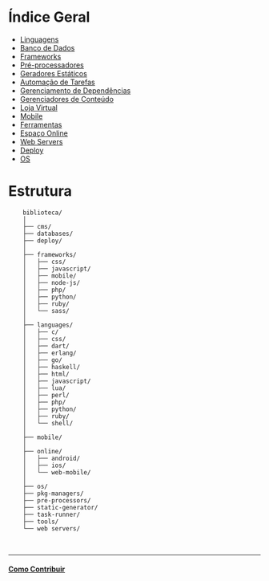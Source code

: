 # Índice Geral

- [Linguagens](languages/)
- [Banco de Dados](databases/)
- [Frameworks](frameworks/)
- [Pré-processadores](pre-processors)
- [Geradores Estáticos](static-generators/)
- [Automação de Tarefas](task-runner/)
- [Gerenciamento de Dependências](pkg-managers/)
- [Gerenciadores de Conteúdo](cms/)
- [Loja Virtual](e-commerce/)
- [Mobile](mobile/)
- [Ferramentas](tools/)
- [Espaço Online](online/)
- [Web Servers](web-servers/)
- [Deploy](deploy/)
- [OS](os/)

# Estrutura

```
	biblioteca/
    │
	├── cms/
	├── databases/
    ├── deploy/
    │
	├── frameworks/
	│   ├── css/
	│   ├── javascript/
    │   ├── mobile/
	│   ├── node-js/
	│   ├── php/
	│   ├── python/
	│   ├── ruby/
	│   └── sass/
    │
	├── languages/
	│   ├── c/
    │   ├── css/
    │   ├── dart/
    │   ├── erlang/
    │   ├── go/
    │   ├── haskell/
	│   ├── html/
	│   ├── javascript/
    │   ├── lua/
    │   ├── perl/
	│   ├── php/
	│   ├── python/
	│   ├── ruby/
	│   └── shell/
    │
	├── mobile/
    │
    ├── online/
	│   ├── android/
	│   ├── ios/
	│   └── web-mobile/
    │
    ├── os/
    ├── pkg-managers/
	├── pre-processors/
    ├── static-generator/
    ├── task-runner/
	├── tools/
	└── web servers/
```


<br/>

---

#### [Como Contribuir](https://github.com/cerebrobr/cerebro/blob/master/README.md#como-contribuir)
